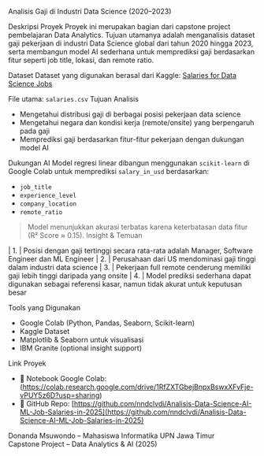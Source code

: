 Analisis Gaji di Industri Data Science (2020–2023)

 Deskripsi Proyek
Proyek ini merupakan bagian dari capstone project pembelajaran Data Analytics. Tujuan utamanya adalah menganalisis dataset gaji pekerjaan di industri Data Science global dari tahun 2020 hingga 2023, serta membangun model AI sederhana untuk memprediksi gaji berdasarkan fitur seperti job title, lokasi, dan remote ratio.

Dataset
Dataset yang digunakan berasal dari Kaggle: [Salaries for Data Science Jobs](https://www.kaggle.com/datasets/adilshamim8/salaries-for-data-science-jobs)

File utama: `salaries.csv`
Tujuan Analisis
- Mengetahui distribusi gaji di berbagai posisi pekerjaan data science
- Mengetahui negara dan kondisi kerja (remote/onsite) yang berpengaruh pada gaji
- Memprediksi gaji berdasarkan fitur-fitur pekerjaan dengan dukungan model AI

Dukungan AI
Model regresi linear dibangun menggunakan `scikit-learn` di Google Colab untuk memprediksi `salary_in_usd` berdasarkan:
- `job_title`
- `experience_level`
- `company_location`
- `remote_ratio`

> Model menunjukkan akurasi terbatas karena keterbatasan data fitur (R² Score ≈ 0.15).
 Insight & Temuan

| 1. | Posisi dengan gaji tertinggi secara rata-rata adalah Manager, Software Engineer dan ML Engineer 
| 2. | Perusahaan dari US mendominasi gaji tinggi dalam industri data science 
| 3. | Pekerjaan full remote cenderung memiliki gaji lebih tinggi daripada yang onsite 
| 4. | Model prediksi sederhana dapat digunakan sebagai referensi kasar, namun tidak akurat untuk keputusan besar 

 Tools yang Digunakan
- Google Colab (Python, Pandas, Seaborn, Scikit-learn)
- Kaggle Dataset
- Matplotlib & Seaborn untuk visualisasi
- IBM Granite (optional insight support)

Link Proyek
- 🔗 Notebook Google Colab: (https://colab.research.google.com/drive/1RfZXTGbejBnpxBswxXFvFje-vPUY5z6D?usp=sharing)
- 🔗 GitHub Repo: [https://github.com/nndclvdi/Analisis-Data-Science-AI-ML-Job-Salaries-in-2025](https://github.com/nndclvdi/Analisis-Data-Science-AI-ML-Job-Salaries-in-2025)


Donanda Msuwondo – Mahasiswa Informatika UPN Jawa Timur  
Capstone Project – Data Analytics & AI (2025)
